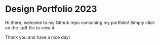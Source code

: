# Design Portfolio 2023
Hi there, welcome to my Github repo containing my portfolio!
Simply click on the .pdf file to view it.

Thank you and have a nice day!
